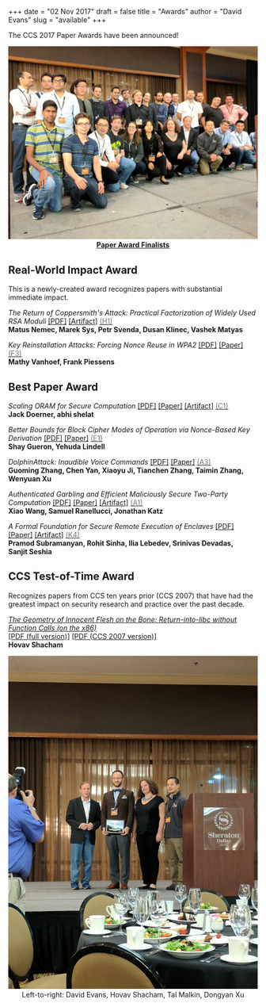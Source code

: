 +++
date = "02 Nov 2017"
draft = false
title = "Awards"
author = "David Evans"
slug = "available"
+++

The CCS 2017 Paper Awards have been announced!

<center><a href="/images/finalists.jpg"><img src="/images/finalists.jpg" width=600></a><br>
<b><a href="/finalists">Paper Award Finalists</a></b>
</center>

## Real-World Impact Award

This is a newly-created award recognizes papers with substantial
immediate impact.

<em>The Return of Coppersmith's Attack: Practical Factorization of Widely Used RSA Moduli</em> <a href="https://acmccs.github.io/papers/p1631-nemecA.pdf">[PDF]</a>
   <a href="https://crocs.fi.muni.cz/papers/rsa_ccs17">[Artifact]</a>
   <a href="/session-H1"><font color="#777">(H1)</font></a><br>
<b>Matus&nbsp;Nemec, Marek&nbsp;Sys, Petr&nbsp;Svenda, Dusan&nbsp;Klinec, Vashek&nbsp;Matyas</b>

<em>Key Reinstallation Attacks: Forcing Nonce Reuse in WPA2</em> <a
   href="https://acmccs.github.io/papers/p1313-vanhoefA.pdf">[PDF]</a>
   <a href="https://papers.mathyvanhoef.com/ccs2017.pdf">[Paper]</a>
   <a href="/session-F3"><font color="#777">(F3)</font></a><br>
<b>Mathy&nbsp;Vanhoef, Frank&nbsp;Piessens</b>

## Best Paper Award

<em>Scaling ORAM for Secure Computation</em> <a
   href="https://acmccs.github.io/papers/p523-doernerA.pdf">[PDF]</a>
   <a href="https://eprint.iacr.org/2017/827">[Paper]</a> <a
   href="https://gitlab.com/neucrypt/floram">[Artifact]</a> <a
   href="/session-C1"><font color="#777">(C1)</font></a><br>
<b>Jack&nbsp;Doerner, abhi&nbsp;shelat</b>

<em>Better Bounds for Block Cipher Modes of Operation via Nonce-Based Key Derivation</em> <a
   href="https://acmccs.github.io/papers/p1019-gueronA.pdf">[PDF]</a>
   <a href="https://eprint.iacr.org/2017/702.pdf">[Paper]</a> <a
   href="/session-E1"><font color="#777">(E1)</font></a><br>
<b>Shay&nbsp;Gueron, Yehuda&nbsp;Lindell</b>

<em>DolphinAttack: Inaudible Voice Commands</em> <a
   href="https://acmccs.github.io/papers/p103-zhangAemb.pdf">[PDF]</a>
   <a href="https://arxiv.org/abs/1708.09537">[Paper]</a> <a
   href="/session-A3"><font color="#777">(A3)</font></a><br>
<b>Guoming&nbsp;Zhang, Chen&nbsp;Yan, Xiaoyu&nbsp;Ji, Tianchen&nbsp;Zhang, Taimin&nbsp;Zhang, Wenyuan&nbsp;Xu</b>

<em>Authenticated Garbling and Efficient Maliciously Secure Two-Party Computation</em> <a
   href="https://acmccs.github.io/papers/p21-wangA.pdf">[PDF]</a> <a
   href="https://eprint.iacr.org/2017/030">[Paper]</a> <a
   href="https://github.com/emp-toolkit/">[Artifact]</a> <a
   href="/session-A1"><font color="#777">(A1)</font></a><br>
<b>Xiao&nbsp;Wang, Samuel&nbsp;Ranellucci, Jonathan&nbsp;Katz</b>

<em>A Formal Foundation for Secure Remote Execution of Enclaves</em> <a
   href="https://acmccs.github.io/papers/p2435-subramanyanA.pdf">[PDF]</a>
   <a href="https://eprint.iacr.org/2017/565">[Paper]</a> <a
   href="https://github.com/0tcb/TAP">[Artifact]</a> <a
   href="/session-K4"><font color="#777">(K4)</font></a><br>
<b>Pramod&nbsp;Subramanyan, Rohit&nbsp;Sinha,
   Ilia&nbsp;Lebedev, Srinivas&nbsp;Devadas,
   Sanjit&nbsp;Seshia</b>

## CCS Test-of-Time Award

Recognizes papers from CCS ten years prior (CCS 2007) that have had
the greatest impact on security research and practice over the past
decade.

<a href="http://cseweb.ucsd.edu/~hovav/papers/s07.html"><em>The Geometry of Innocent Flesh on the Bone: Return-into-libc without Function Calls (on the x86)</a></em></a><br>
<a href="/papers/geometry.pdf">[PDF (full version)]</a> <a href="/papers/geometry-ccs07.pdf">[PDF (CCS 2007 version)]</a><br>
<b>Hovav Shacham</b>

<center><a href="/images/tot.jpg"><img src="/images/tot.jpg" width=600></a><br>
Left-to-right: David Evans, </b>Hovav Shacham</b>, Tal Malkin, Dongyan Xu
</center>
